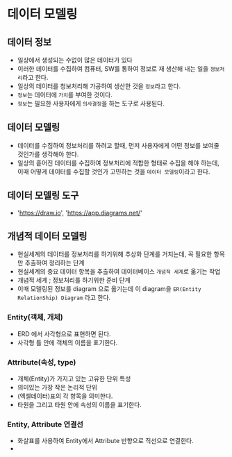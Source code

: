 # 데이터 모델링

## 데이터 정보
- 일상에서 생성되는 수없이 많은 데이터가 있다
- 이러한 데이터를 수집하여 컴퓨터, SW를 통하여 정보로 재 생산해 내는 일을 `정보처리`라고 한다.
- 일상의 데이터를 청보처리해 가공하여 생산한 것을 `정보`라고 한다.
- `정보`는 데이터에 `가치`를 부여한 것이다.
- `정보`는 필요한 사용자에게 `의사결정`을 하는 도구로 사용된다.

## 데이터 모델링
- 데이터를 수집하여 정보처리를 하려고 할때, 먼저 사용자에게 어떤 정보를 보여줄 것인가를 생각해야 한다.
- 일상의 흩어진 데이터를 수집하여 정보처리에 적합한 형태로 수집을 해야 하는데, 이때 어떻게 데이터를 수집할 것인가 고민하는 것을 `데이터 모델링`이라고 한다.


## 데이터 모델링 도구
- 'https://draw.io', 'https://app.diagrams.net/'

## 개념적 데이터 모델링
- 현실세계의 데이터를 정보처리를 하기위해 추상화 단계를 거치는데, 꼭 필요한 항목만 추출하여 정리하는 단계
- 현실세계의 중요 데이터 항목을 추출하여 데이터베이스 `개념적 세계`로 옮기는 작업
- 개념적 세계 ; 정보처리를 하기위한 준비 단계
- 이때 모델링된 정보를 diagram 으로 옮기는데 이 diagram을 `ER(Entity RelationShip) Diagram` 라고 한다.

### Entity(객체, 개체)
- ERD 에서 사각형으로 표현하면 된다.
- 사각형 틀 안에 객체의 이름을 표기한다.

### Attribute(속성, type)
- 개체(Entity)가 가지고 있는 고유한 단위 특성
- 의미있는 가장 작은 논리적 단위
- (엑셀데이터)표의 각 항목을 의미한다.
- 타원을 그리고 타원 안에 속성의 이름을 표기한다.

### Entity, Attribute 연결선
- 화살표를 사용하여 Entity에서 Attribute 반향으로 직선으로 연결한다.
-